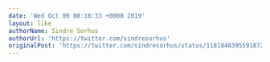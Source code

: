 ```yaml
---
date: 'Wed Oct 09 08:18:33 +0000 2019'
layout: like
authorName: Sindre Sorhus
authorUrl: 'https://twitter.com/sindresorhus'
originalPost: 'https://twitter.com/sindresorhus/status/1181846395591872519'
---
```

